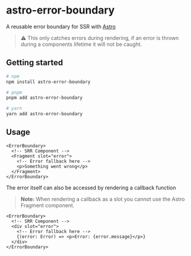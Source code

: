 # astro-error-boundary

A reusable error boundary for SSR with [Astro](https://astro.build)

> :warning: This only catches errors during rendering, if an error is thrown during a components lifetime it will not be caught.

## Getting started
```bash
# npm
npm install astro-error-boundary

# pnpm
pnpm add astro-error-boundary

# yarn
yarn add astro-error-boundary
```

## Usage
```astro
<ErrorBoundary>
  <!-- SRR Component -->
  <Fragment slot="error">
    <!-- Error fallback here -->
    <p>Something went wrong</p>
  </Fragment>
</ErrorBoundary>
```
The error itself can also be accessed by rendering a callback function
> **Note:** When rendering a callback as a slot you cannot use the Astro Fragment component.
```astro
<ErrorBoundary>
  <!-- SRR Component -->
  <div slot="error">
    <!-- Error fallback here -->
    {(error: Error) => <p>Error: {error.message}</p>}
  </div>
</ErrorBoundary>
```
